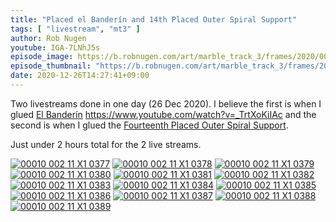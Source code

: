 ```yaml
---
title: "Placed el Banderín and 14th Placed Outer Spiral Support"
tags: [ "livestream", "mt3" ]
author: Rob Nugen
youtube: IGA-7LNhJ5s
episode_image: https://b.robnugen.com/art/marble_track_3/frames/2020/00010_002_11_X1_0384.jpg
episode_thumbnail: "https://b.robnugen.com/art/marble_track_3/frames/2020/thumbs/00010_002_11_X1_0384.jpg"
date: 2020-12-26T14:27:41+09:00
---
```


Two livestreams done in one day (26 Dec 2020).  I believe the first is when I glued
[El Banderín](/parts/el-banderín/) https://www.youtube.com/watch?v=_TrtXoKiIAc and the second is when
I glued the [Fourteenth Placed Outer Spiral Support](/parts/fourteenth-placed-outer-spiral-support/).

Just under 2 hours total for the 2 live streams.

[![00010 002 11 X1 0377](//b.robnugen.com/art/marble_track_3/frames/2020/thumbs/00010_002_11_X1_0377.jpg)](//b.robnugen.com/art/marble_track_3/frames/2020/00010_002_11_X1_0377.jpg)
[![00010 002 11 X1 0378](//b.robnugen.com/art/marble_track_3/frames/2020/thumbs/00010_002_11_X1_0378.jpg)](//b.robnugen.com/art/marble_track_3/frames/2020/00010_002_11_X1_0378.jpg)
[![00010 002 11 X1 0379](//b.robnugen.com/art/marble_track_3/frames/2020/thumbs/00010_002_11_X1_0379.jpg)](//b.robnugen.com/art/marble_track_3/frames/2020/00010_002_11_X1_0379.jpg)
[![00010 002 11 X1 0380](//b.robnugen.com/art/marble_track_3/frames/2020/thumbs/00010_002_11_X1_0380.jpg)](//b.robnugen.com/art/marble_track_3/frames/2020/00010_002_11_X1_0380.jpg)
[![00010 002 11 X1 0381](//b.robnugen.com/art/marble_track_3/frames/2020/thumbs/00010_002_11_X1_0381.jpg)](//b.robnugen.com/art/marble_track_3/frames/2020/00010_002_11_X1_0381.jpg)
[![00010 002 11 X1 0382](//b.robnugen.com/art/marble_track_3/frames/2020/thumbs/00010_002_11_X1_0382.jpg)](//b.robnugen.com/art/marble_track_3/frames/2020/00010_002_11_X1_0382.jpg)
[![00010 002 11 X1 0383](//b.robnugen.com/art/marble_track_3/frames/2020/thumbs/00010_002_11_X1_0383.jpg)](//b.robnugen.com/art/marble_track_3/frames/2020/00010_002_11_X1_0383.jpg)
[![00010 002 11 X1 0384](//b.robnugen.com/art/marble_track_3/frames/2020/thumbs/00010_002_11_X1_0384.jpg)](//b.robnugen.com/art/marble_track_3/frames/2020/00010_002_11_X1_0384.jpg)
[![00010 002 11 X1 0385](//b.robnugen.com/art/marble_track_3/frames/2020/thumbs/00010_002_11_X1_0385.jpg)](//b.robnugen.com/art/marble_track_3/frames/2020/00010_002_11_X1_0385.jpg)
[![00010 002 11 X1 0386](//b.robnugen.com/art/marble_track_3/frames/2020/thumbs/00010_002_11_X1_0386.jpg)](//b.robnugen.com/art/marble_track_3/frames/2020/00010_002_11_X1_0386.jpg)
[![00010 002 11 X1 0387](//b.robnugen.com/art/marble_track_3/frames/2020/thumbs/00010_002_11_X1_0387.jpg)](//b.robnugen.com/art/marble_track_3/frames/2020/00010_002_11_X1_0387.jpg)
[![00010 002 11 X1 0388](//b.robnugen.com/art/marble_track_3/frames/2020/thumbs/00010_002_11_X1_0388.jpg)](//b.robnugen.com/art/marble_track_3/frames/2020/00010_002_11_X1_0388.jpg)
[![00010 002 11 X1 0389](//b.robnugen.com/art/marble_track_3/frames/2020/thumbs/00010_002_11_X1_0389.jpg)](//b.robnugen.com/art/marble_track_3/frames/2020/00010_002_11_X1_0389.jpg)

